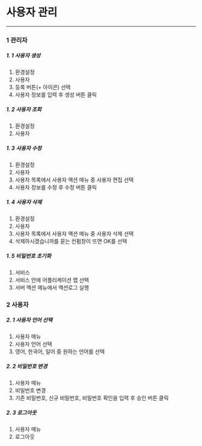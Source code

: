 # 사용자 관리

---

### 1 관리자

##### 1. 1 사용자 생성

1. 환경설정
2. 사용자
3. 등록 버튼\(+ 아이콘\) 선택 
4. 사용자 정보를 입력 후 생성 버튼 클릭

##### 1. 2 사용자 조회

1. 환경설정
2. 사용자

##### 1. 3 사용자 수정

1. 환경설정
2. 사용자
3. 사용자 목록에서 사용자 액션 메뉴 중 사용자 편집 선택 
4. 사용자 정보를 수정 후 수정 버튼 클릭

##### 1. 4 사용자 삭제

1. 환경설정
2. 사용자
3. 사용자 목록에서 사용자 액션 메뉴 중 사용자 삭제 선택
4. 삭제하시겠습니까를 묻는 컨펌창이 뜨면 OK를 선택

##### 1. 5 비밀번호 초기화

1. 서비스
2. 서비스 안에 어플리케이션 맵 선택
3. 서버 액션 메뉴에서 액션로그 실행 

### 2 사용자

##### 2. 1 사용자 언어 선택

1. 사용자 메뉴
2. 사용자 언어 선택
3. 영어, 한국어, 일어 중 원하는 언어를 선택

##### 2. 2 비밀번호 변경

1. 사용자 메뉴
2. 비밀번호 변경
3. 기존 비밀번호, 신규 비밀번호, 비밀번호 확인을 입력 후 승인 버튼 클릭

##### 2. 3 로그아웃

1. 사용자 메뉴
2. 로그아웃







